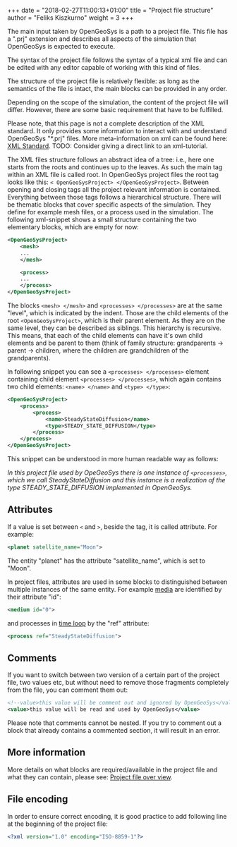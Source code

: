 +++
date = "2018-02-27T11:00:13+01:00"
title = "Project file structure"
author = "Feliks Kiszkurno"
weight = 3
+++

The main input taken by OpenGeoSys is a path to a project file. This file has a ".prj" extension and describes all aspects of
the simulation that OpenGeoSys is expected to execute.

The syntax of the project file follows the syntax of a typical xml file and can be edited with any editor capable of working
with this kind of files.

The structure of the project file is relatively flexible: as long as the semantics of the file is intact, the main blocks can be
provided in any order.

Depending on the scope of the simulation, the content of the project file will differ. However, there are some basic requirement that have to be fulfilled.

<div class="note">
Please note, that this page is not a complete description of the XML standard. It only provides some information to interact
with and understand OpenGeoSys "*.prj" files. More meta-information on xml can be found here: <a href="https://www.w3.org/standards/xml/">XML Standard</a>. TODO: Consider giving a direct link to an xml-tutorial.
</div>

The XML files structure follows an abstract idea of a tree: i.e., here one starts from the roots and continues up to the
leaves. As such the main tag within an XML file is called root. In OpenGeoSys project files the root tag looks like this: `<
OpenGeoSysProject> </OpenGeoSysProject>`. Between opening and closing tags all the project relevant information is contained.
Everything between those tags follows a hierarchical structure. There will be thematic blocks that cover specific aspects of
the simulation. They define for example mesh files, or a process used in the simulation. The following xml-snippet shows a
small structure containing the two elementary blocks, which are empty for now:

```xml
<OpenGeoSysProject>
    <mesh>
    ...
    </mesh>

    <process>
    ...
    </process>
</OpenGeoSysProject>
```

The blocks `<mesh> </mesh>` and `<processes> </processes>` are at the same "level", which is indicated by the indent. Those are
the child elements of the root `<OpenGeoSysProject>`, which is their parent element. As they are on the same level, they can be
described as siblings. This hierarchy is recursive. This means, that each of the child elements can have it's own child
elements and be parent to them (think of family structure: grandparents -> parent -> children, where the children are
grandchildren of the grandparents).

In following snippet you can see a `<processes> </processes>` element containing child element `<processes> </processes>`, which again contains two child elements: `<name> </name>` and `<type> </type>`:

```xml
<OpenGeoSysProject>
    <process>
        <process>
            <name>SteadyStateDiffusion</name>
            <type>STEADY_STATE_DIFFUSION</type>
        </process>
    </process>
</OpenGeoSysProject>
```

This snippet can be understood in more human readable way as follows:

*In this project file used by OpeGeoSys there is one instance of `<processes>`, which we call SteadyStateDiffusion and this
 instance is a realization of the type STEADY_STATE_DIFFUSION implemented in OpenGeoSys.*

## Attributes

If a value is set between `<` and `>`, beside the tag, it is called attribute. For example:

```xml
<planet satellite_name="Moon">
```

The entity "planet" has the attribute "satellite_name", which is set to "Moon".

In project files, attributes are used in some blocks to distinguished between multiple instances of the same entity. For
example [media](/docs/userguide/blocks/media/#media) are identified by their attribute "id":

```xml
<medium id="0">
```

and processes in [time loop](/docs/userguide/blocks/time_loop/#process) by the "ref" attribute:

```xml
<process ref="SteadyStateDiffusion">
```

## Comments

If you want to switch between two version of a certain part of the project file, two values etc, but without need to remove those fragments completely from the file, you can comment them out:

```xml
<!--value>this value will be comment out and ignored by OpenGeoSys</value-->
<value>this value will be read and used by OpenGeoSys</value>
```

Please note that comments cannot be nested. If you try to comment out a block that already contains a commented section, it will result in an error.

## More information

More details on what blocks are required/available in the project file and what they can contain, please see: [Project file over view](/docs/userguide/blocks/intro/).

## File encoding

In order to ensure correct encoding, it is good practice to add following line at the beginning of the project file:

```xml
<?xml version="1.0" encoding="ISO-8859-1"?>
```
